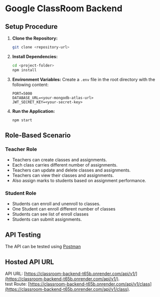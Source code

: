 # Google ClassRoom Backend

## Setup Procedure

1. **Clone the Repository:**
    ```bash
    git clone <repository-url>
    ```

2. **Install Dependencies:**
    ```bash
    cd <project-folder>
    npm install
    ```

3. **Environment Variables:**
    Create a `.env` file in the root directory with the following content:
    ```env
    PORT=5000
    DATABASE_URL=<your-mongodb-atlas-url>
    JWT_SECRET_KEY=<your-secret-key>
    ```

4. **Run the Application:**
    ```bash
    npm start
    ```

## Role-Based Scenario

### Teacher Role
- Teachers can create classes and assignments.
- Each class carries different number of assignments.
- Teachers can update and delete classes and assignments.
- Teachers can view their classes and assignments.
- Also assign marks to students based on assignment performance.

### Student Role
- Students can enroll and unenroll to classes.
- One Student can enroll different number of classes
- Students can see list of enroll classes
- Students can submit assignments.

## API Testing
The API can be tested using [Postman](https://documenter.getpostman.com/view/28691829/2s9Ykn8Mg5)

## Hosted API URL
API URL: [https://classroom-backend-t65b.onrender.com/api/v1/](https://classroom-backend-t65b.onrender.com/api/v1/).
</br>
test Route: [https://classroom-backend-t65b.onrender.com/api/v1/class](https://classroom-backend-t65b.onrender.com/api/v1/class).

